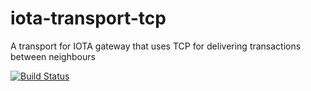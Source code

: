 # iota-transport-tcp
A transport for IOTA gateway that uses TCP for delivering transactions between neighbours

[![Build Status](https://travis-ci.org/alexpods/iota-transport-tcp.svg?branch=master)](https://travis-ci.org/alexpods/iota-transport-tcp)